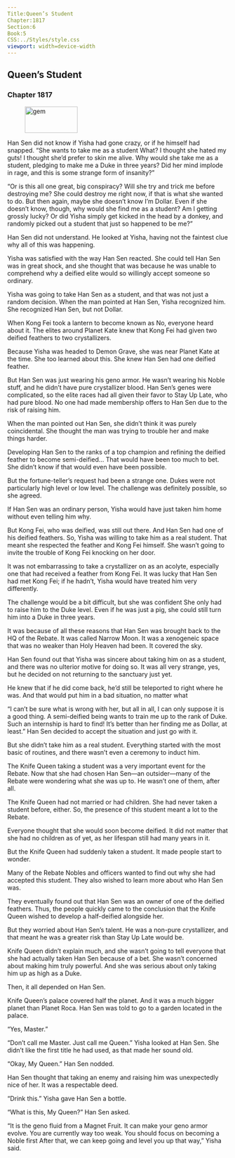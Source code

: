 ```yaml
---
Title:Queen’s Student 
Chapter:1817 
Section:6 
Book:5 
CSS:../Styles/style.css 
viewport: width=device-width
---
```

  
## Queen’s Student
### Chapter 1817
  
<figure>
	<img src="../Images/gem.gif" alt="gem" id="gem" width="120" height="60" />
</figure>
  

  
Han Sen did not know if Yisha had gone crazy, or if he himself had snapped. “She wants to take me as a student What? I thought she hated my guts! I thought she’d prefer to skin me alive. Why would she take me as a student, pledging to make me a Duke in three years? Did her mind implode in rage, and this is some strange form of insanity?”

“Or is this all one great, big conspiracy? Will she try and trick me before destroying me? She could destroy me right now, if that is what she wanted to do. But then again, maybe she doesn’t know I’m Dollar. Even if she doesn’t know, though, why would she find me as a student? Am I getting grossly lucky? Or did Yisha simply get kicked in the head by a donkey, and randomly picked out a student that just so happened to be me?”

Han Sen did not understand. He looked at Yisha, having not the faintest clue why all of this was happening.

Yisha was satisfied with the way Han Sen reacted. She could tell Han Sen was in great shock, and she thought that was because he was unable to comprehend why a deified elite would so willingly accept someone so ordinary.

Yisha was going to take Han Sen as a student, and that was not just a random decision. When the man pointed at Han Sen, Yisha recognized him. She recognized Han Sen, but not Dollar.

When Kong Fei took a lantern to become known as No, everyone heard about it. The elites around Planet Kate knew that Kong Fei had given two deified feathers to two crystallizers.

Because Yisha was headed to Demon Grave, she was near Planet Kate at the time. She too learned about this. She knew Han Sen had one deified feather.

But Han Sen was just wearing his geno armor. He wasn’t wearing his Noble stuff, and he didn’t have pure crystallizer blood. Han Sen’s genes were complicated, so the elite races had all given their favor to Stay Up Late, who had pure blood. No one had made membership offers to Han Sen due to the risk of raising him.

When the man pointed out Han Sen, she didn’t think it was purely coincidental. She thought the man was trying to trouble her and make things harder.

Developing Han Sen to the ranks of a top champion and refining the deified feather to become semi-deified… That would have been too much to bet. She didn’t know if that would even have been possible.

But the fortune-teller’s request had been a strange one. Dukes were not particularly high level or low level. The challenge was definitely possible, so she agreed.

If Han Sen was an ordinary person, Yisha would have just taken him home without even telling him why.

But Kong Fei, who was deified, was still out there. And Han Sen had one of his deified feathers. So, Yisha was willing to take him as a real student. That meant she respected the feather and Kong Fei himself. She wasn’t going to invite the trouble of Kong Fei knocking on her door.

It was not embarrassing to take a crystallizer on as an acolyte, especially one that had received a feather from Kong Fei. It was lucky that Han Sen had met Kong Fei; if he hadn’t, Yisha would have treated him very differently.

The challenge would be a bit difficult, but she was confident She only had to raise him to the Duke level. Even if he was just a pig, she could still turn him into a Duke in three years.

It was because of all these reasons that Han Sen was brought back to the HQ of the Rebate. It was called Narrow Moon. It was a xenogeneic space that was no weaker than Holy Heaven had been. It covered the sky.

Han Sen found out that Yisha was sincere about taking him on as a student, and there was no ulterior motive for doing so. It was all very strange, yes, but he decided on not returning to the sanctuary just yet.

He knew that if he did come back, he’d still be teleported to right where he was. And that would put him in a bad situation, no matter what

“I can’t be sure what is wrong with her, but all in all, I can only suppose it is a good thing. A semi-deified being wants to train me up to the rank of Duke. Such an internship is hard to find! It’s better than her finding me as Dollar, at least.” Han Sen decided to accept the situation and just go with it.

But she didn’t take him as a real student. Everything started with the most basic of routines, and there wasn’t even a ceremony to induct him.

The Knife Queen taking a student was a very important event for the Rebate. Now that she had chosen Han Sen—an outsider—many of the Rebate were wondering what she was up to. He wasn’t one of them, after all.

The Knife Queen had not married or had children. She had never taken a student before, either. So, the presence of this student meant a lot to the Rebate.

Everyone thought that she would soon become deified. It did not matter that she had no children as of yet, as her lifespan still had many years in it.

But the Knife Queen had suddenly taken a student. It made people start to wonder.

Many of the Rebate Nobles and officers wanted to find out why she had accepted this student. They also wished to learn more about who Han Sen was.

They eventually found out that Han Sen was an owner of one of the deified feathers. Thus, the people quickly came to the conclusion that the Knife Queen wished to develop a half-deified alongside her.

But they worried about Han Sen’s talent. He was a non-pure crystallizer, and that meant he was a greater risk than Stay Up Late would be.

Knife Queen didn’t explain much, and she wasn’t going to tell everyone that she had actually taken Han Sen because of a bet. She wasn’t concerned about making him truly powerful. And she was serious about only taking him up as high as a Duke.

Then, it all depended on Han Sen.

Knife Queen’s palace covered half the planet. And it was a much bigger planet than Planet Roca. Han Sen was told to go to a garden located in the palace.

“Yes, Master.”

“Don’t call me Master. Just call me Queen.” Yisha looked at Han Sen. She didn’t like the first title he had used, as that made her sound old.

“Okay, My Queen.” Han Sen nodded.

Han Sen thought that taking an enemy and raising him was unexpectedly nice of her. It was a respectable deed.

“Drink this.” Yisha gave Han Sen a bottle.

“What is this, My Queen?” Han Sen asked.

“It is the geno fluid from a Magnet Fruit. It can make your geno armor evolve. You are currently way too weak. You should focus on becoming a Noble first After that, we can keep going and level you up that way,” Yisha said.